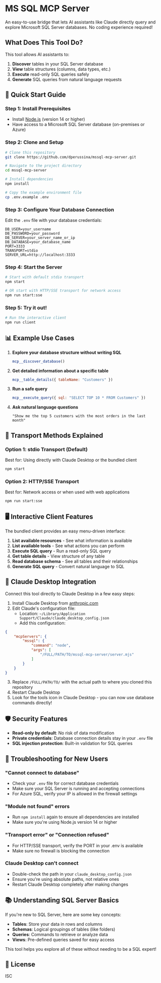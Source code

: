 # MS SQL MCP Server

An easy-to-use bridge that lets AI assistants like Claude directly query and explore Microsoft SQL Server databases. No coding experience required!

## What Does This Tool Do?

This tool allows AI assistants to:
1. **Discover** tables in your SQL Server database
2. **View** table structures (columns, data types, etc.)
3. **Execute** read-only SQL queries safely
4. **Generate** SQL queries from natural language requests

## 🚀 Quick Start Guide

### Step 1: Install Prerequisites
- Install [Node.js](https://nodejs.org/) (version 14 or higher)
- Have access to a Microsoft SQL Server database (on-premises or Azure)

### Step 2: Clone and Setup
```bash
# Clone this repository
git clone https://github.com/dperussina/mssql-mcp-server.git

# Navigate to the project directory
cd mssql-mcp-server

# Install dependencies
npm install

# Copy the example environment file
cp .env.example .env
```

### Step 3: Configure Your Database Connection
Edit the `.env` file with your database credentials:
```
DB_USER=your_username
DB_PASSWORD=your_password
DB_SERVER=your_server_name_or_ip
DB_DATABASE=your_database_name
PORT=3333
TRANSPORT=stdio
SERVER_URL=http://localhost:3333
```

### Step 4: Start the Server
```bash
# Start with default stdio transport
npm start

# OR start with HTTP/SSE transport for network access
npm run start:sse
```

### Step 5: Try it out!
```bash
# Run the interactive client
npm run client
```

## 📊 Example Use Cases

1. **Explore your database structure without writing SQL**
   ```javascript
   mcp__discover_database()
   ```

2. **Get detailed information about a specific table**
   ```javascript
   mcp__table_details({ tableName: "Customers" })
   ```

3. **Run a safe query**
   ```javascript
   mcp__execute_query({ sql: "SELECT TOP 10 * FROM Customers" })
   ```

4. **Ask natural language questions**
   ```
   "Show me the top 5 customers with the most orders in the last month"
   ```

## 🔄 Transport Methods Explained

### Option 1: stdio Transport (Default)
Best for: Using directly with Claude Desktop or the bundled client
```bash
npm start
```

### Option 2: HTTP/SSE Transport
Best for: Network access or when used with web applications
```bash
npm run start:sse
```

## 🖥️ Interactive Client Features

The bundled client provides an easy menu-driven interface:

1. **List available resources** - See what information is available
2. **List available tools** - See what actions you can perform
3. **Execute SQL query** - Run a read-only SQL query
4. **Get table details** - View structure of any table
5. **Read database schema** - See all tables and their relationships
6. **Generate SQL query** - Convert natural language to SQL

## 🔗 Claude Desktop Integration

Connect this tool directly to Claude Desktop in a few easy steps:

1. Install Claude Desktop from [anthropic.com](https://www.anthropic.com/)
2. Edit Claude's configuration file:
   - Location: `~/Library/Application Support/Claude/claude_desktop_config.json`
   - Add this configuration:

```json
{
    "mcpServers": {
        "mssql": {
            "command": "node",
            "args": [
                "/FULL/PATH/TO/mssql-mcp-server/server.mjs"
            ]
        }
    }
}
```
3. Replace `/FULL/PATH/TO/` with the actual path to where you cloned this repository
4. Restart Claude Desktop
5. Look for the tools icon in Claude Desktop - you can now use database commands directly!

## 🛡️ Security Features

- **Read-only by default**: No risk of data modification
- **Private credentials**: Database connection details stay in your `.env` file
- **SQL injection protection**: Built-in validation for SQL queries

## 🔎 Troubleshooting for New Users

### "Cannot connect to database"
- Check your `.env` file for correct database credentials
- Make sure your SQL Server is running and accepting connections
- For Azure SQL, verify your IP is allowed in the firewall settings

### "Module not found" errors
- Run `npm install` again to ensure all dependencies are installed
- Make sure you're using Node.js version 14 or higher

### "Transport error" or "Connection refused"
- For HTTP/SSE transport, verify the PORT in your .env is available
- Make sure no firewall is blocking the connection

### Claude Desktop can't connect
- Double-check the path in your `claude_desktop_config.json`
- Ensure you're using absolute paths, not relative ones
- Restart Claude Desktop completely after making changes

## 📚 Understanding SQL Server Basics

If you're new to SQL Server, here are some key concepts:

- **Tables**: Store your data in rows and columns
- **Schemas**: Logical groupings of tables (like folders)
- **Queries**: Commands to retrieve or analyze data
- **Views**: Pre-defined queries saved for easy access

This tool helps you explore all of these without needing to be a SQL expert!

## 📝 License

ISC
